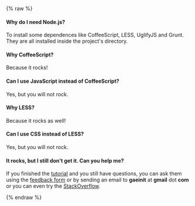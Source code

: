 {% raw %}

#### Why do I need Node.js?

To install some dependences like CoffeeScript, LESS, UglifyJS and
Grunt. They are all installed inside the project's directory.

#### Why CoffeeScript?

Because it rocks!

#### Can I use JavaScript instead of CoffeeScript?

Yes, but you will not rock.

#### Why LESS?

Because it rocks as well!

#### Can I use CSS instead of LESS?

Yes, but you will not rock.

#### It rocks, but I still don't get it. Can you help me?

If you finished the [tutorial]({{url_for('tutorial')}})
and you still have questions, you can ask them using the
[feedback form]({{url_for('feedback')}}) or by sending an email to
**gaeinit** at **gmail** dot **com**
or you can even try the
[StackOverflow](http://stackoverflow.com/questions/tagged/google-app-engine).

{% endraw %}
